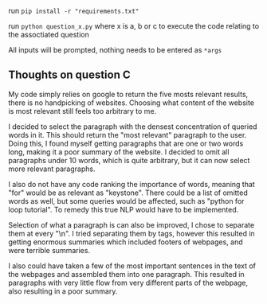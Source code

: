 run `pip install -r "requirements.txt"`

run `python question_x.py` where x is a, b or c to execute the code relating to the assoctiated question

All inputs will be prompted, nothing needs to be entered as `*args`


Thoughts on question C
--

My code simply relies on google to return the five mosts relevant results, there is no handpicking of websites.
Choosing what content of the website is most relevant still feels too arbitrary to me.

I decided to select the paragraph with the densest concentration of queried words in it. This should return the "most relevant" 
paragraph to the user. Doing this, I found myself getting paragraphs that are one or two words long, making it a poor summary of the website.
I decided to omit all paragraphs under 10 words, which is quite arbitrary, but it can now select more relevant paragraphs.

I also do not have any code ranking the importance of words, meaning that "for" would be as relevant as "keystone".
There could be a list of omitted words as well, but some queries would be affected, such as "python for loop tutorial".
To remedy this true NLP would have to be implemented.

Selection of what a paragraph is can also be improved, I chose to separate them at every "\n". I tried separating them by
tags, however this resulted in getting enormous summaries which included footers of webpages, and were terrible summaries.

I also could have taken a few of the most important sentences in the text of the webpages and assembled them into one paragraph. This resulted in paragraphs with very little flow from very different parts of the webpage, also resulting in a poor summary.
